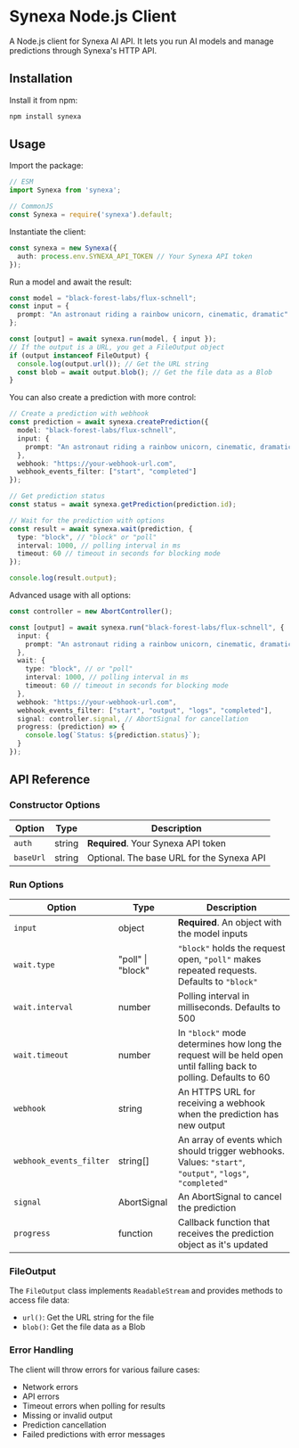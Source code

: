 # Synexa Node.js Client

A Node.js client for Synexa AI API. It lets you run AI models and manage predictions through Synexa's HTTP API.

## Installation

Install it from npm:

```bash
npm install synexa
```

## Usage

Import the package:

```typescript
// ESM
import Synexa from 'synexa';

// CommonJS
const Synexa = require('synexa').default;
```

Instantiate the client:

```typescript
const synexa = new Synexa({
  auth: process.env.SYNEXA_API_TOKEN // Your Synexa API token
});
```

Run a model and await the result:

```typescript
const model = "black-forest-labs/flux-schnell";
const input = {
  prompt: "An astronaut riding a rainbow unicorn, cinematic, dramatic"
};

const [output] = await synexa.run(model, { input });
// If the output is a URL, you get a FileOutput object
if (output instanceof FileOutput) {
  console.log(output.url()); // Get the URL string
  const blob = await output.blob(); // Get the file data as a Blob
}
```

You can also create a prediction with more control:

```typescript
// Create a prediction with webhook
const prediction = await synexa.createPrediction({
  model: "black-forest-labs/flux-schnell",
  input: {
    prompt: "An astronaut riding a rainbow unicorn, cinematic, dramatic"
  },
  webhook: "https://your-webhook-url.com",
  webhook_events_filter: ["start", "completed"]
});

// Get prediction status
const status = await synexa.getPrediction(prediction.id);

// Wait for the prediction with options
const result = await synexa.wait(prediction, {
  type: "block", // "block" or "poll"
  interval: 1000, // polling interval in ms
  timeout: 60 // timeout in seconds for blocking mode
});

console.log(result.output);
```

Advanced usage with all options:

```typescript
const controller = new AbortController();

const [output] = await synexa.run("black-forest-labs/flux-schnell", {
  input: {
    prompt: "An astronaut riding a rainbow unicorn, cinematic, dramatic"
  },
  wait: {
    type: "block", // or "poll"
    interval: 1000, // polling interval in ms
    timeout: 60 // timeout in seconds for blocking mode
  },
  webhook: "https://your-webhook-url.com",
  webhook_events_filter: ["start", "output", "logs", "completed"],
  signal: controller.signal, // AbortSignal for cancellation
  progress: (prediction) => {
    console.log(`Status: ${prediction.status}`);
  }
});
```

## API Reference

### Constructor Options

| Option | Type | Description |
|--------|------|-------------|
| `auth` | string | **Required**. Your Synexa API token |
| `baseUrl` | string | Optional. The base URL for the Synexa API |

### Run Options

| Option | Type | Description |
|--------|------|-------------|
| `input` | object | **Required**. An object with the model inputs |
| `wait.type` | "poll" \| "block" | `"block"` holds the request open, `"poll"` makes repeated requests. Defaults to `"block"` |
| `wait.interval` | number | Polling interval in milliseconds. Defaults to 500 |
| `wait.timeout` | number | In `"block"` mode determines how long the request will be held open until falling back to polling. Defaults to 60 |
| `webhook` | string | An HTTPS URL for receiving a webhook when the prediction has new output |
| `webhook_events_filter` | string[] | An array of events which should trigger webhooks. Values: `"start"`, `"output"`, `"logs"`, `"completed"` |
| `signal` | AbortSignal | An AbortSignal to cancel the prediction |
| `progress` | function | Callback function that receives the prediction object as it's updated |

### FileOutput

The `FileOutput` class implements `ReadableStream` and provides methods to access file data:

- `url()`: Get the URL string for the file
- `blob()`: Get the file data as a Blob

### Error Handling

The client will throw errors for various failure cases:
- Network errors
- API errors
- Timeout errors when polling for results
- Missing or invalid output
- Prediction cancellation
- Failed predictions with error messages
